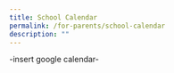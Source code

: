 ```yaml
---
title: School Calendar
permalink: /for-parents/school-calendar
description: ""
---
```

-insert google calendar-